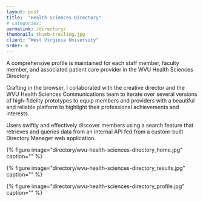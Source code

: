 ```yaml
---
layout: post
title:  "Health Sciences Directory"
# categories: 
permalink: /directory/
thumbnail: thumb-trailing.jpg
client: "West Virginia University"
order: 6
---
```


A comprehensive profile is maintained for each staff member, faculty member, and associated patient care provider in the WVU Health Sciences Directory. 

Crafting in the browser, I collaborated with the creative director and the WVU Health Sciences Communications team to iterate over several versions of high-fidelity prototypes to equip members and providers with a beautiful and reliable platform to highlight their professional achievements and interests.

Users swiftly and effectively discover members using a search feature that retrieves and queries data from an internal API fed from a custom-built Directory Manager web application.

{% figure image="directory/wvu-health-sciences-directory_home.jpg" caption="" %}

{% figure image="directory/wvu-health-sciences-directory_results.jpg" caption="" %}

{% figure image="directory/wvu-health-sciences-directory_profile.jpg" caption="" %}
